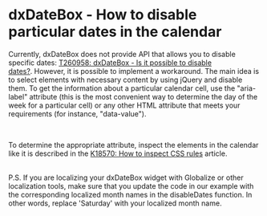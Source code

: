 # dxDateBox - How to disable particular dates in the calendar


<p>Currently, dxDateBox does not provide API that allows you to disable specific dates: <a href="https://www.devexpress.com/Support/Center/p/T260958">T260958: dxDateBox - Is it possible to disable dates?</a>. However, it is possible to implement a workaround. The main idea is to select elements with necessary content by using jQuery and disable them. To get the information about a particular calendar cell, use the "aria-label" attribute (this is the most convenient way to determine the day of the week for a particular cell) or any other HTML attribute that meets your requirements (for instance, "data-value").</p>
<p> </p>
<p>To determine the appropriate attribute, inspect the elements in the calendar like it is described in the <a href="https://www.devexpress.com/Support/Center/p/K18570">K18570: How to inspect CSS rules</a> article.<br><br></p>
<p>P.S. If you are localizing your dxDateBox widget with Globalize or other localization tools, make sure that you update the code in our example with the corresponding localized month names in the disableDates function. In other words, replace 'Saturday' with your localized month name.</p>

<br/>


